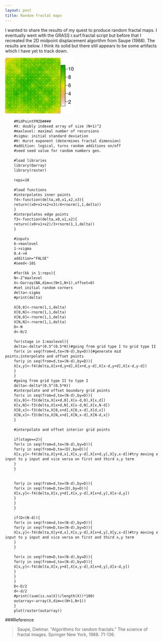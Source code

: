 ```yaml
---
layout: post
title: Random fractal maps
---
```


I wanted to share the results of my quest to produce random fractal maps. I eventually went with the GRASS r.surf.fractal script but before that I recreated the 2D midpoint displacement algorithm from Saupe (1988). The results are below. I think its solid but there still appears to be some artifacts which I have yet to track down.

![fractal](/public/images/fractal.png)


        #MidPointFM2D####
        #X: doubly indexed array of size (N+1)^2
        #maxlevel: maximal number of recursions
        #sigma: initial standard deviation
        #H: Hurst exponent (determines fractal dimension)
        #addition: logical, turns random additions on/off
        #seed seed value for random numbers gen.
        
        #load libraries
        library(Oarray)
        library(raster)
        
        reps=10
        
        #load functions
        #interpolates inner points
        f4<-function(delta,x0,x1,x2,x3){
        return((x0+x1+x2+x3)/4+rnorm(1,1,delta))
        }
        #interpolates edge points
        f3<-function(delta,x0,x1,x2){
        return((x0+x1+x2)/3+rnorm(1,1,delta))
        }
        
        #inputs 
        6->maxlevel
        1->sigma
        0.4->H
        addition="FALSE"
        #seed<-101
        
        #for(kk in 1:reps){ 
        N<-2^maxlevel
        X<-Oarray(NA,dim=c(N+1,N+1),offset=0)
        #set initial random corners
        delta<-sigma
        #print(delta)
        
        X[0,0]<-rnorm(1,1,delta)
        X[0,N]<-rnorm(1,1,delta)
        X[N,0]<-rnorm(1,1,delta)
        X[N,N]<-rnorm(1,1,delta)
        D<-N
        d<-N/2
        
        for(stage in 1:maxlevel){
        delta<-delta*(0.5^(0.5*H))#going from grid type I to grid type II
        for(x in seq(from=d,to=(N-d),by=D)){#generate mid points;interpolate and offset points
        for(y in seq(from=d,to=(N-d),by=D)){
        X[x,y]<-f4(delta,X[x+d,y+d],X[x+d,y-d],X[x-d,y+d],X[x-d,y-d])
        }
        }
        #going from grid type II to type I
        delta<-delta*(0.5^(0.5*H))
        #interpolate and offset boundary grid points
        for(x in seq(from=d,to=(N-d),by=D)){
        X[x,0]<-f3(delta,X[x+d,0],X[x-d,0],X[x,d])
        X[x,N]<-f3(delta,X[x+d,N],X[x-d,N],X[x,N-d])
        X[0,x]<-f3(delta,X[0,x+d],X[0,x-d],X[d,x])
        X[N,x]<-f3(delta,X[N,x+d],X[N,x-d],X[N-d,x])
        }
        
        #interpolate and offset interior grid points
        
        if(stage==2){
        for(x in seq(from=d,to=(N-d),by=D)){
        for(y in seq(from=D,to=(D),by=D)){
        X[x,y]<-f4(delta,X[y+d,x],X[x,y-d],X[x+d,y],X[y,x-d])#try moving x input to y input and vice versa on first and third x,y term
        }
        }
        
        
        for(y in seq(from=d,to=(N-d),by=D)){
        for(x in seq(from=D,to=(D),by=D)){  
        X[x,y]<-f4(delta,X[x,y+d],X[x,y-d],X[x+d,y],X[x-d,y])
        }
        }
        }
        
        if(D<(N-d)){
        for(x in seq(from=d,to=(N-d),by=D)){
        for(y in seq(from=D,to=(N-d),by=D)){
        X[x,y]<-f4(delta,X[y+d,x],X[x,y-d],X[x+d,y],X[y,x-d])#try moving x input to y input and vice versa on first and third x,y term
        }
        }
        
        for(x in seq(from=D,to=(N-d),by=D)){  
        for(y in seq(from=d,to=(N-d),by=D)){
        X[x,y]<-f4(delta,X[x,y+d],X[x,y-d],X[x+d,y],X[x-d,y])
        }
        }
        }
        D<-D/2
        d<-d/2
        #print((sum(is.na(X))/length(X))*100) 
        outarray<-array(X,dim=c(N+1,N+1))
        }
        plot(raster(outarray))

###Reference
> Saupe, Dietmar. "Algorithms for random fractals." The science of fractal images. Springer New York, 1988. 71-136.
>